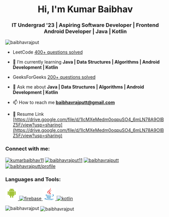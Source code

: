 <h1 align="center">Hi, I'm Kumar Baibhav</h1>
<h3 align="center">IT Undergrad '23 | Aspiring Software Developer | Frontend Android Developer | Java | Kotlin</h3>

<p align="left"> <img src="https://komarev.com/ghpvc/?username=baibhavrajput&label=Profile%20views&color=0e75b6&style=flat" alt="baibhavrajput" /> </p>

- LeetCode [400+ questions solved](https://leetcode.com/baibhavrajputt/)

- 🌱 I’m currently learning **Java | Data Structures | Algorithms | Android Development | Kotlin**

- GeeksForGeeks [200+ questions solved](https://auth.geeksforgeeks.org/user/baibhavrajputt/profile/)

- 💬 Ask me about **Java | Data Structures | Algorithms | Android Development | Kotlin**

- 📫 How to reach me **baibhavrajputt@gmail.com**

- 📄 Resume Link [https://drive.google.com/file/d/1IcMXeMedm0oqpuSO4_6mLN78A9OIBZ5F/view?usp=sharing](https://drive.google.com/file/d/1IcMXeMedm0oqpuSO4_6mLN78A9OIBZ5F/view?usp=sharing)

<h3 align="left">Connect with me:</h3>
<p align="left">
<a href="https://linkedin.com/in/kumarbaibhav11" target="blank"><img align="center" src="https://raw.githubusercontent.com/rahuldkjain/github-profile-readme-generator/master/src/images/icons/Social/linked-in-alt.svg" alt="kumarbaibhav11" height="30" width="40" /></a>
<a href="https://instagram.com/baibhavrajput11" target="blank"><img align="center" src="https://raw.githubusercontent.com/rahuldkjain/github-profile-readme-generator/master/src/images/icons/Social/instagram.svg" alt="baibhavrajput11" height="30" width="40" /></a>
<a href="https://www.leetcode.com/baibhavrajputt" target="blank"><img align="center" src="https://raw.githubusercontent.com/rahuldkjain/github-profile-readme-generator/master/src/images/icons/Social/leet-code.svg" alt="baibhavrajputt" height="30" width="40" /></a>
<a href="https://auth.geeksforgeeks.org/user/baibhavrajputt/profile" target="blank"><img align="center" src="https://raw.githubusercontent.com/rahuldkjain/github-profile-readme-generator/master/src/images/icons/Social/geeks-for-geeks.svg" alt="baibhavrajputt/profile" height="30" width="40" /></a>
</p>

<h3 align="left">Languages and Tools:</h3>
<p align="left"> <a href="https://developer.android.com" target="_blank" rel="noreferrer"> <img src="https://raw.githubusercontent.com/devicons/devicon/master/icons/android/android-original-wordmark.svg" alt="android" width="40" height="40"/> </a> <a href="https://firebase.google.com/" target="_blank" rel="noreferrer"> <img src="https://www.vectorlogo.zone/logos/firebase/firebase-icon.svg" alt="firebase" width="40" height="40"/> </a> <a href="https://www.java.com" target="_blank" rel="noreferrer"> <img src="https://raw.githubusercontent.com/devicons/devicon/master/icons/java/java-original.svg" alt="java" width="40" height="40"/> </a> <a href="https://kotlinlang.org" target="_blank" rel="noreferrer"> <img src="https://www.vectorlogo.zone/logos/kotlinlang/kotlinlang-icon.svg" alt="kotlin" width="40" height="40"/> </a> </p>

<p><img align="left" src="https://github-readme-stats.vercel.app/api/top-langs?username=baibhavrajput&show_icons=true&locale=en&layout=compact" alt="baibhavrajput" /></p>

<p>&nbsp;<img align="center" src="https://github-readme-stats.vercel.app/api?username=baibhavrajput&show_icons=true&locale=en" alt="baibhavrajput" /></p>

